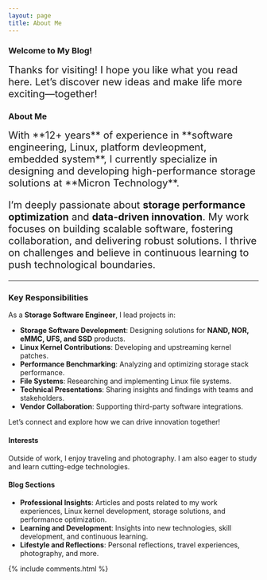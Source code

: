 ```yaml
---
layout: page
title: About Me
---
```


       
### Welcome to My Blog!

<div style="font-size: 20px;"> Thanks for visiting! I hope you like what you read here. Let’s discover new ideas and make life more exciting—together! </div>

### About Me

<div style="font-size: 20px;"> With **12+ years** of experience in **software engineering, Linux, platform devleopment, embedded system**, I currently specialize in designing and developing high-performance storage solutions at **Micron Technology**.

I’m deeply passionate about **storage performance optimization** and **data-driven innovation**. My work focuses on building scalable software, fostering collaboration, and delivering robust solutions. I thrive on challenges and believe in continuous learning to push technological boundaries.  </div>

---

### **Key Responsibilities**  

As a **Storage Software Engineer**, I lead projects in:  

- **Storage Software Development**: Designing solutions for **NAND, NOR, eMMC, UFS, and SSD** products.  
- **Linux Kernel Contributions**: Developing and upstreaming kernel patches.  
- **Performance Benchmarking**: Analyzing and optimizing storage stack performance.  
- **File Systems**: Researching and implementing Linux file systems.  
- **Technical Presentations**: Sharing insights and findings with teams and stakeholders.  
- **Vendor Collaboration**: Supporting third-party software integrations.  

Let’s connect and explore how we can drive innovation together!  

#### Interests

Outside of work, I enjoy traveling and photography. I am also eager to study and learn cutting-edge technologies.

#### Blog Sections

- **Professional Insights**: Articles and posts related to my work experiences, Linux kernel development, storage solutions, and performance optimization.
- **Learning and Development**: Insights into new technologies, skill development, and continuous learning.
- **Lifestyle and Reflections**: Personal reflections, travel experiences, photography, and more.


{% include comments.html %}

